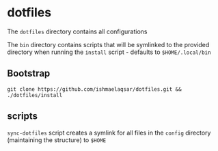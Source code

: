 # dotfiles

The `dotfiles` directory contains all configurations

The `bin` directory contains scripts that will be symlinked to the provided directory when running the `install` script - defaults to `$HOME/.local/bin`

## Bootstrap

```
git clone https://github.com/ishmaelaqsar/dotfiles.git && ./dotfiles/install
```

## scripts

`sync-dotfiles` script creates a symlink for all files in the `config` directory (maintaining the structure) to `$HOME`
